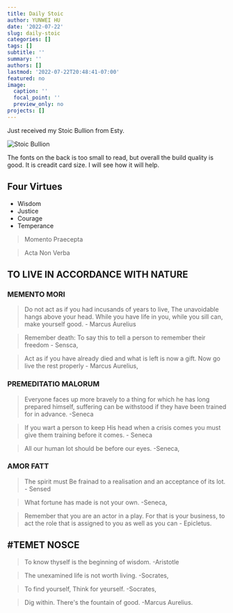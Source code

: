 ```yaml
---
title: Daily Stoic
author: YUNWEI HU
date: '2022-07-22'
slug: daily-stoic
categories: []
tags: []
subtitle: ''
summary: ''
authors: []
lastmod: '2022-07-22T20:48:41-07:00'
featured: no
image:
  caption: ''
  focal_point: ''
  preview_only: no
projects: []
---
```


Just received my Stoic Bullion from Esty. 

![Stoic Bullion](https://i.etsystatic.com/21074444/r/il/5b8350/3431180193/il_1588xN.3431180193_mo4t.jpg)

The fonts on the back is too small to read, but overall the build quality is good. It is creadit card size. I will see how it will help. 

## Four Virtues

- Wisdom
- Justice
- Courage
- Temperance

> Momento Praecepta

> Acta Non Verba

## TO LIVE IN ACCORDANCE WITH NATURE 

### MEMENTO MORI

> Do not act as if you had incusands of years to live,
The unavoidable hangs above your head. While you have life in you, while you sill can, make yourself good. - Marcus Aurelius

> Remember death: To say this to tell a person to remember their freedom - Sensca,


> Act as if you have already died and what is left is now a gift. Now go live the rest properly - Marcus Aurelius,

### PREMEDITATIO MALORUM

> Everyone faces up more bravely to a thing for which he has long prepared himself, suffering can be withstood if they have been trained for in advance. -Seneca

> If you wart a person to keep His head when a crisis comes you must give them training before it comes. - Seneca

> All our human lot should be before our eyes. -Seneca,

### AMOR FATT

> The spirit must Be frainad to a realisation and an acceptance of its lot. - Sensed

> What fortune has made is not your own. -Seneca,

> Remember that you are an actor in a play. For that is your business, to act the role that is assigned to you as well as you can - Epicletus.

## #TEMET NOSCE

> To know thyself is the beginning of wisdom.  -Aristotle

> The unexamined life is not worth living. -Socrates,

> To find yourself, Think for yeurself. -Socrates,

> Dig within. There's the fountain of good. -Marcus Aurelius.
